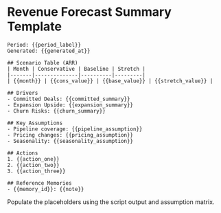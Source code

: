 # Revenue Forecast Summary Template

```
Period: {{period_label}}
Generated: {{generated_at}}

## Scenario Table (ARR)
| Month | Conservative | Baseline | Stretch |
|-------|--------------|----------|---------|
| {{month}} | {{cons_value}} | {{base_value}} | {{stretch_value}} |

## Drivers
- Committed Deals: {{committed_summary}}
- Expansion Upside: {{expansion_summary}}
- Churn Risks: {{churn_summary}}

## Key Assumptions
- Pipeline coverage: {{pipeline_assumption}}
- Pricing changes: {{pricing_assumption}}
- Seasonality: {{seasonality_assumption}}

## Actions
1. {{action_one}}
2. {{action_two}}
3. {{action_three}}

## Reference Memories
- {{memory_id}}: {{note}}
```

Populate the placeholders using the script output and assumption matrix.


